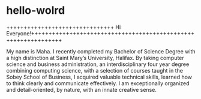 # hello-wolrd
+++++++++++++++++++++++++++++++ Hi Everyone!+++++++++++++++++++++++++++++++++++++++++++++++++++++++++++++++
 
 My name is Maha. I recently completed my Bachelor of Science Degree with a high distinction at Saint Mary’s University, Halifax.  By taking computer science and business administration, an interdisciplinary four year degree combining computing science, with a selection of courses taught in the Sobey School of Business, I acquired valuable technical skills, learned how to think clearly and communicate effectively. I am exceptionally organized and detail-oriented, by nature, with an innate creative sense. 
